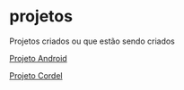 # projetos
 Projetos criados ou que estão sendo criados

<a href="https://rafaelgomesdeoliveira.github.io/projetos/projeto-android/" target="_blank" >Projeto Android</a>

<a href="https://rafaelgomesdeoliveira.github.io/projetos/projeto-cordel/" target="_blank">Projeto Cordel</a>   